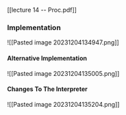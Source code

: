 [[lecture 14 -- Proc.pdf]]

### Implementation
![[Pasted image 20231204134947.png]]
#### Alternative Implementation
![[Pasted image 20231204135005.png]]
#### Changes To The Interpreter
![[Pasted image 20231204135204.png]]
